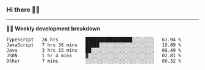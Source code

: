 ### Hi there 👋🏻

---

<!-- 📊 -->
🧑‍💻 **Weekly development breakdown**
<!--START_SECTION:waka-->
```text
TypeScript   26 hrs          █████████████████░░░░░░░░   67.94 % 
JavaScript   7 hrs 36 mins   █████░░░░░░░░░░░░░░░░░░░░   19.89 % 
Java         3 hrs 15 mins   ██░░░░░░░░░░░░░░░░░░░░░░░   08.49 % 
JSON         1 hr 4 mins     ▓░░░░░░░░░░░░░░░░░░░░░░░░   02.81 % 
Other        7 mins          ░░░░░░░░░░░░░░░░░░░░░░░░░   00.32 % 
```
<!--END_SECTION:waka-->
